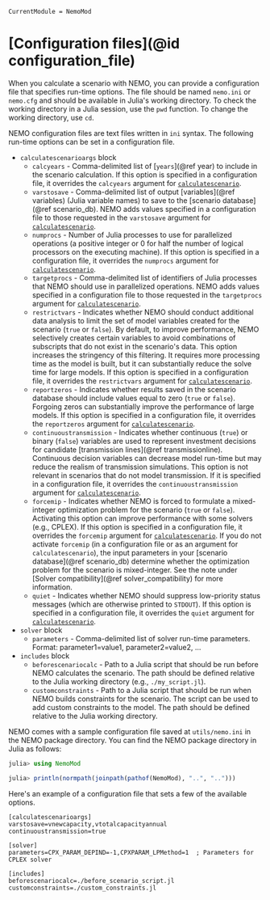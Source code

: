 ```@meta
CurrentModule = NemoMod
```
# [Configuration files](@id configuration_file)

When you calculate a scenario with NEMO, you can provide a configuration file that specifies run-time options. The file should be named `nemo.ini` or `nemo.cfg` and should be available in Julia's working directory. To check the working directory in a Julia session, use the `pwd` function. To change the working directory, use `cd`.

NEMO configuration files are text files written in `ini` syntax. The following run-time options can be set in a configuration file.

* `calculatescenarioargs` block
  + `calcyears` - Comma-delimited list of [`years`](@ref year) to include in the scenario calculation. If this option is specified in a configuration file, it overrides the `calcyears` argument for [`calculatescenario`](@ref).
  + `varstosave` - Comma-delimited list of output [variables](@ref variables) (Julia variable names) to save to the [scenario database](@ref scenario_db). NEMO adds values specified in a configuration file to those requested in the `varstosave` argument for [`calculatescenario`](@ref).
  + `numprocs` - Number of Julia processes to use for parallelized operations (a positive integer or 0 for half the number of logical processors on the executing machine). If this option is specified in a configuration file, it overrides the `numprocs` argument for [`calculatescenario`](@ref).
  + `targetprocs` - Comma-delimited list of identifiers of Julia processes that NEMO should use in parallelized operations. NEMO adds values specified in a configuration file to those requested in the `targetprocs` argument for [`calculatescenario`](@ref).
  + `restrictvars` - Indicates whether NEMO should conduct additional data analysis to limit the set of model variables created for the scenario (`true` or `false`). By default, to improve performance, NEMO selectively creates certain variables to avoid combinations of subscripts that do not exist in the scenario's data. This option increases the stringency of this filtering. It requires more processing time as the model is built, but it can substantially reduce the solve time for large models. If this option is specified in a configuration file, it overrides the `restrictvars` argument for [`calculatescenario`](@ref).
  + `reportzeros` - Indicates whether results saved in the scenario database should include values equal to zero (`true` or `false`). Forgoing zeros can substantially improve the performance of large models. If this option is specified in a configuration file, it overrides the `reportzeros` argument for [`calculatescenario`](@ref).
  + `continuoustransmission` - Indicates whether continuous (`true`) or binary (`false`) variables are used to represent investment decisions for candidate [transmission lines](@ref transmissionline). Continuous decision variables can decrease model run-time but may reduce the realism of transmission simulations. This option is not relevant in scenarios that do not model transmission. If it is specified in a configuration file, it overrides the `continuoustransmission` argument for [`calculatescenario`](@ref).
  + `forcemip` - Indicates whether NEMO is forced to formulate a mixed-integer optimization problem for the scenario (`true` or `false`). Activating this option can improve performance with some solvers (e.g., CPLEX). If this option is specified in a configuration file, it overrides the `forcemip` argument for [`calculatescenario`](@ref). If you do not activate `forcemip` (in a configuration file or as an argument for `calculatescenario`), the input parameters in your [scenario database](@ref scenario_db) determine whether the optimization problem for the scenario is mixed-integer. See the note under [Solver compatibility](@ref solver_compatibility) for more information.
  + `quiet` - Indicates whether NEMO should suppress low-priority status messages (which are otherwise printed to `STDOUT`). If this option is specified in a configuration file, it overrides the `quiet` argument for [`calculatescenario`](@ref).
* `solver` block
  + `parameters` - Comma-delimited list of solver run-time parameters. Format: parameter1=value1, parameter2=value2, ...
* `includes` block
  + `beforescenariocalc` - Path to a Julia script that should be run before NEMO calculates the scenario. The path should be defined relative to the Julia working directory (e.g., `./my_script.jl`).
  + `customconstraints` - Path to a Julia script that should be run when NEMO builds constraints for the scenario. The script can be used to add custom constraints to the model. The path should be defined relative to the Julia working directory.

NEMO comes with a sample configuration file saved at `utils/nemo.ini` in the NEMO package directory. You can find the NEMO package directory in Julia as follows:

```julia
julia> using NemoMod

julia> println(normpath(joinpath(pathof(NemoMod), "..", "..")))
```

Here's an example of a configuration file that sets a few of the available options.

```
[calculatescenarioargs]
varstosave=vnewcapacity,vtotalcapacityannual
continuoustransmission=true

[solver]
parameters=CPX_PARAM_DEPIND=-1,CPXPARAM_LPMethod=1  ; Parameters for CPLEX solver

[includes]
beforescenariocalc=./before_scenario_script.jl
customconstraints=./custom_constraints.jl
```
